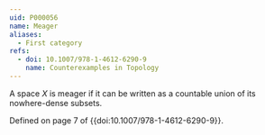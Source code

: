 ```yaml
---
uid: P000056
name: Meager
aliases:
  - First category
refs:
  - doi: 10.1007/978-1-4612-6290-9
    name: Counterexamples in Topology
---
```

A space $X$ is meager if it can be written as a countable union of its nowhere-dense subsets.

Defined on page 7 of {{doi:10.1007/978-1-4612-6290-9}}.
